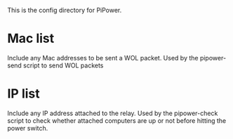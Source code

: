 This is the config directory for PiPower.

# Mac list
Include any Mac addresses to be sent a WOL packet. Used by the pipower-send script to send WOL packets

# IP list
Include any IP address attached to the relay. Used by the pipower-check script to check whether attached computers are up or not before hitting the power switch.

